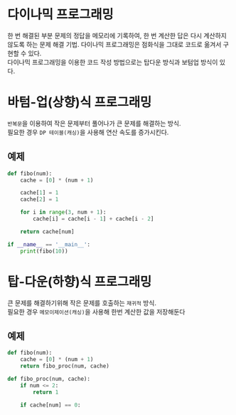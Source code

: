 # 다이나믹 프로그래밍
한 번 해결된 부분 문제의 정답을 메모리에 기록하여, 한 번 계산한 답은 다시 계산하지 않도록 하는 문제 해결 기법. 다이나믹 프로그래밍은 점화식을 그대로 코드로 옮겨서 구현할 수 있다.	
다이나믹 프로그래밍을 이용한 코드 작성 방법으로는 탑다운 방식과 보텀업 방식이 있다.

# 바텀-업(상향)식 프로그래밍
`반복문`을 이용하여 작은 문제부터 풀어나가 큰 문제를 해결하는 방식.   
필요한 경우 `DP 테이블(캐싱)`을 사용해 연산 속도를 증가시킨다.

## 예제
```python
def fibo(num):
    cache = [0] * (num + 1)

    cache[1] = 1
    cache[2] = 1

    for i in range(3, num + 1):
        cache[i] = cache[i - 1] + cache[i - 2]

    return cache[num]

if __name__ == '__main__':
    print(fibo(10))

```
# 탑-다운(하향)식 프로그래밍
큰 문제를 해결하기위해 작은 문제를 호출하는 `재귀적` 방식.    
필요한 경우 `메모이제이션(캐싱)`을 사용해 한번 계산한 값을 저장해둔다

## 예제
```python
def fibo(num):
    cache = [0] * (num + 1)
    return fibo_proc(num, cache)

def fibo_proc(num, cache):
    if num <= 2:
        return 1

    if cache[num] == 0: